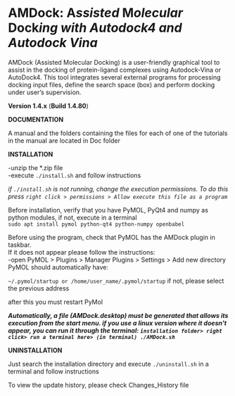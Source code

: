 # AMDock: **A***ssisted* **M***olecular* **Dock***ing with Autodock4 and Autodock Vina*
AMDock (Assisted Molecular Docking) is a user-friendly graphical tool to assist in the docking of protein-ligand 
complexes using Autodock-Vina or AutoDock4. This tool integrates several external programs for processing docking input 
files, define the search space (box) and perform docking under user’s supervision.

**Version 1.4.x** (**Build 1.4.80**)

**DOCUMENTATION**

A manual and the folders containing the files for each of one of the tutorials in the manual are located in Doc folder

**INSTALLATION**

-unzip the *.zip file<br>
-execute `./install.sh` and follow instructions

*if `./install.sh` is not running, change the execution permissions. To do this press 
`right click > permissions > Allow execute this file as a program`*


Before installation, verify that you have PyMOL, PyQt4 and numpy as python
  modules, if not, execute in a terminal<br> 
  `sudo apt install pymol python-qt4 python-numpy openbabel`

Before using the program, check that PyMOL has the AMDock plugin in taskbar.<br>
If it does not appear please follow the instructions:<br>
-open PyMOL > Plugins > Manager Plugins > Settings > Add new directory<br>
PyMOL should automatically have:

`~/.pymol/startup or /home/user_name/.pymol/startup` if not, please select the previous address<br>

after this you must restart PyMol

***Automatically, a file (AMDock.desktop) must be generated that allows its execution from the start menu. if you use a linux version where it doesn't appear, you can run it through the terminal:
`installation folder> right click> run a terminal here> (in terminal) ./AMDock.sh`***

**UNINSTALLATION**

Just search the installation directory and execute `./uninstall.sh` in a terminal and follow instructions

To view the update history, please check Changes_History file
